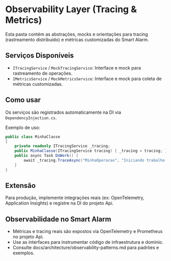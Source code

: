 # Observability Layer (Tracing & Metrics)

Esta pasta contém as abstrações, mocks e orientações para tracing (rastreamento distribuído) e métricas customizadas do Smart Alarm.

## Serviços Disponíveis

- `ITracingService` / `MockTracingService`: Interface e mock para rastreamento de operações.
- `IMetricsService` / `MockMetricsService`: Interface e mock para coleta de métricas customizadas.

## Como usar

Os serviços são registrados automaticamente na DI via `DependencyInjection.cs`.

Exemplo de uso:

```csharp
public class MinhaClasse
{
    private readonly ITracingService _tracing;
    public MinhaClasse(ITracingService tracing) { _tracing = tracing; }
    public async Task DoWork() {
        await _tracing.TraceAsync("MinhaOperacao", "Iniciando trabalho...");
    }
}
```

## Extensão

Para produção, implemente integrações reais (ex: OpenTelemetry, Application Insights) e registre na DI do projeto Api.

## Observabilidade no Smart Alarm

- Métricas e tracing reais são expostos via OpenTelemetry e Prometheus no projeto Api.
- Use as interfaces para instrumentar código de infraestrutura e domínio.
- Consulte docs/architecture/observability-patterns.md para padrões e exemplos.
